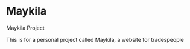 # Maykila
Maykila Project

This is for a personal project called Maykila, a website for tradespeople
